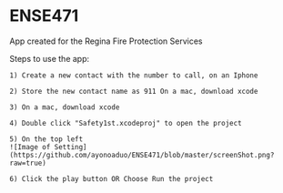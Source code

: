 # ENSE471
App created for the Regina Fire Protection Services

Steps to use the app:

	1) Create a new contact with the number to call, on an Iphone
  
	2) Store the new contact name as 911 On a mac, download xcode
  
 	3) On a mac, download xcode
  
	4) Double click "Safety1st.xcodeproj" to open the project
  
	5) On the top left 
	![Image of Setting](https://github.com/ayonoaduo/ENSE471/blob/master/screenShot.png?raw=true)
	
	6) Click the play button OR Choose Run the project
